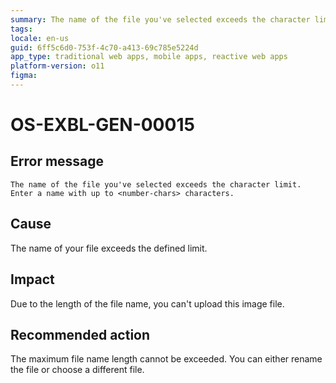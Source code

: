 ```yaml
---
summary: The name of the file you've selected exceeds the character limit. Enter a name with up to <number-chars> characters.
tags:
locale: en-us
guid: 6ff5c6d0-753f-4c70-a413-69c785e5224d
app_type: traditional web apps, mobile apps, reactive web apps
platform-version: o11
figma:
---
```


# OS-EXBL-GEN-00015

## Error message

`The name of the file you've selected exceeds the character limit. Enter a name with up to <number-chars> characters.`

## Cause

The name of your file exceeds the defined limit.

## Impact

Due to the length of the file name, you can't upload this image file.

## Recommended action

The maximum file name length cannot be exceeded. You can either rename the file or choose a different file. 
